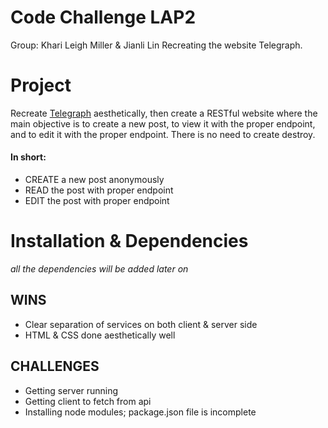 # Code Challenge LAP2

Group: Khari Leigh Miller & Jianli Lin
Recreating the website Telegraph.

# Project

Recreate [Telegraph](https://telegra.ph/ "Telegraph") aesthetically, then create a RESTful website where the main objective is to create a new post, to view it with the proper endpoint, and to edit it with the proper endpoint. There is no need to create destroy.

#### In short:
* CREATE a new post anonymously
* READ the post with proper endpoint
* EDIT the post with proper endpoint

# Installation & Dependencies

_all the dependencies will be added later on_

## WINS
- Clear separation of services on both client & server side
- HTML & CSS done aesthetically well

## CHALLENGES
- Getting server running
- Getting client to fetch from api
- Installing node modules; package.json file is incomplete
